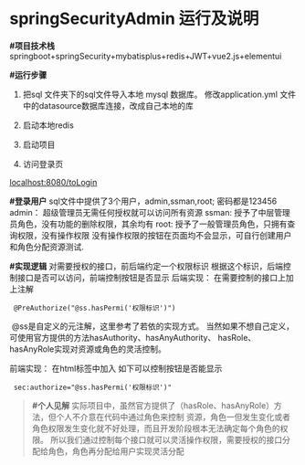 # springSecurityAdmin 运行及说明

**#项目技术栈**
 springboot+springSecurity+mybatisplus+redis+JWT+vue2.js+elementui

**#运行步骤**

1.  把sql 文件夹下的sql文件导入本地 mysql 数据库。
    修改application.yml 文件中的datasource数据库连接，改成自己本地的库

2.  启动本地redis 

3.  启动项目

4.  访问登录页

   [localhost:8080/toLogin]()

**#登录用户**
 sql文件中提供了3个用户，admin,ssman,root; 密码都是123456
 admin： 超级管理员无需任何授权就可以访问所有资源
 ssman:  授予了中层管理员角色，没有功能的删除权限，其余均有
 root:   授予了一般管理员角色，只拥有查询权限，没有操作权限
 没有操作权限的按钮在页面均不会显示，可自行创建用户和角色分配资源测试.

 **#实现逻辑**
 对需要授权的接口，前后端约定一个权限标识
 根据这个标识，后端控制接口是否可以访问，前端控制按钮是否显示
 后端实现： 在需要控制的接口上加上注解

```
 @PreAuthorize("@ss.hasPermi('权限标识')")
```

​            @ss是自定义的元注解，这里参考了若依的实现方式。 
​            当然如果不想自己定义，可使用官方提供的方法hasAuthority、hasAnyAuthority、 hasRole、hasAnyRole实现对资源或角色的灵活控制。           

 前端实现： 在html标签中加入 如下可以控制按钮是否能显示

```
 sec:authorize="@ss.hasPermi('权限标识')"
```



>  **#个人见解**
>  实际项目中，虽然官方提供了（hasRole、hasAnyRole）方法，但个人不介意在代码中通过角色来控制
>  资源，角色一但发生变化或者角色权限发生变化就不好处理，而且开发阶段根本无法确定每个角色的权限。
>  所以我们通过控制每个接口就可以灵活操作权限，需要授权的接口分配给角色，角色再分配给用户实现灵活分配
